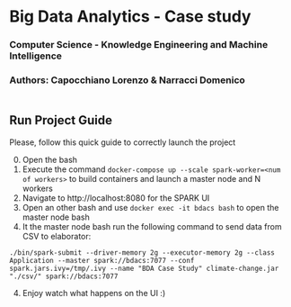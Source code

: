 # Big Data Analytics - Case study 
### Computer Science - Knowledge Engineering and Machine Intelligence
### Authors: Capocchiano Lorenzo & Narracci Domenico<br><br>
## Run Project Guide
Please, follow this quick guide to correctly launch the project

0. Open the bash
1. Execute the command `docker-compose up --scale spark-worker=<num of workers>` to build containers and launch a master node and N workers
2. Navigate to <a>http://localhost:8080</a> for the SPARK UI
3. Open an other bash and use `docker exec -it bdacs bash` to open the master node bash
3. It the master node bash run the following command to send data from CSV to elaborator:
```
./bin/spark-submit --driver-memory 2g --executor-memory 2g --class Application --master spark://bdacs:7077 --conf spark.jars.ivy=/tmp/.ivy --name "BDA Case Study" climate-change.jar "./csv/" spark://bdacs:7077
```
4. Enjoy watch what happens on the UI :)